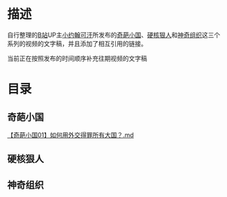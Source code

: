 # 描述

自行整理的[B站](https://www.bilibili.com)UP主[小约翰可汗](https://space.bilibili.com/23947287/)所发布的[奇葩小国](https://space.bilibili.com/23947287/channel/collectiondetail?sid=665)、[硬核狠人](https://space.bilibili.com/23947287/channel/collectiondetail?sid=3491)和[神奇组织](https://space.bilibili.com/23947287/channel/collectiondetail?sid=1095498)这三个系列的视频的文字稿，并且添加了相互引用的链接。

当前正在按照发布的时间顺序补充往期视频的文字稿

# 目录

## 奇葩小国

[【奇葩小国01】如何用外交得罪所有大国？.md](./奇葩小国/【奇葩小国01】如何用外交得罪所有大国？.md)

## 硬核狠人

## 神奇组织
